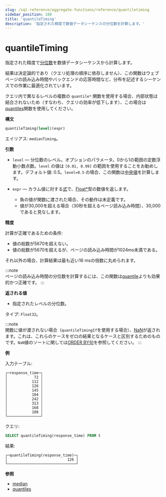```yaml
---
slug: /sql-reference/aggregate-functions/reference/quantiletiming
sidebar_position: 180
title: 'quantileTiming'
description: '指定された精度で数値データシーケンスの分位数を計算します。'
---
```



# quantileTiming

指定された精度で[分位数](https://en.wikipedia.org/wiki/Quantile)を数値データシーケンスから計算します。

結果は決定論的であり（クエリ処理の順序に依存しません）、この関数はウェブページの読み込み時間やバックエンドの応答時間など、分布を記述するシーケンスでの作業に最適化されています。

クエリ内で異なるレベルの複数の `quantile*` 関数を使用する場合、内部状態は結合されないため（すなわち、クエリの効率が低下します）、この場合は[quantiles](../../../sql-reference/aggregate-functions/reference/quantiles.md#quantiles)関数を使用してください。

**構文**

``` sql
quantileTiming(level)(expr)
```

エイリアス: `medianTiming`。

**引数**

- `level` — 分位数のレベル。オプションのパラメータ。0から1の範囲の定数浮動小数点数。`level` の値は `[0.01, 0.99]` の範囲を使用することをお勧めします。デフォルト値: 0.5。`level=0.5` の場合、この関数は[中央値](https://en.wikipedia.org/wiki/Median)を計算します。

- `expr` — カラム値に対する[式](/sql-reference/syntax#expressions)で、[Float\*](../../../sql-reference/data-types/float.md)型の数値を返します。

    - 負の値が関数に渡された場合、その動作は未定義です。
    - 値が30,000を超える場合（30秒を超えるページ読み込み時間）、30,000であると見なします。

**精度**

計算が正確であるための条件:

- 値の総数が5670を超えない。
- 値の総数が5670を超えるが、ページの読み込み時間が1024ms未満である。

それ以外の場合、計算結果は最も近い16 msの倍数に丸められます。

:::note    
ページの読み込み時間の分位数を計算するには、この関数は[quantile](/sql-reference/aggregate-functions/reference/quantile)よりも効果的かつ正確です。
:::

**返される値**

- 指定されたレベルの分位数。

タイプ: `Float32`。

:::note    
関数に値が渡されない場合（`quantileTimingIf`を使用する場合）、[NaN](/sql-reference/data-types/float#nan-and-inf)が返されます。これは、これらのケースをゼロの結果となるケースと区別するためのものです。`NaN`値のソートに関しては[ORDER BY句](/sql-reference/statements/select/order-by)を参照してください。
:::

**例**

入力テーブル:

``` text
┌─response_time─┐
│            72 │
│           112 │
│           126 │
│           145 │
│           104 │
│           242 │
│           313 │
│           168 │
│           108 │
└───────────────┘
```

クエリ:

``` sql
SELECT quantileTiming(response_time) FROM t
```

結果:

``` text
┌─quantileTiming(response_time)─┐
│                           126 │
└───────────────────────────────┘
```

**参照**

- [median](/sql-reference/aggregate-functions/reference/median)
- [quantiles](../../../sql-reference/aggregate-functions/reference/quantiles.md#quantiles)
